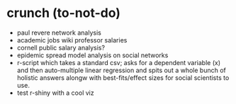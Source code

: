 crunch (to-not-do)
================

* paul revere network analysis
* academic jobs wiki professor salaries
* cornell public salary analysis?
* epidemic spread model analysis on social networks
* r-script which takes a standard csv; asks for a dependent variable (x) and then auto-multiple linear regression and spits out a whole bunch of holistic answers alongw with best-fits/effect sizes for social scientists to use.
* test r-shiny with a cool viz
